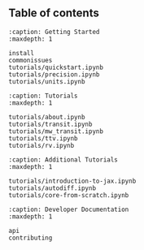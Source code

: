 ```{include} ../README.md
```

## Table of contents

```{toctree}
:caption: Getting Started
:maxdepth: 1

install
commonissues
tutorials/quickstart.ipynb
tutorials/precision.ipynb
tutorials/units.ipynb
```

```{toctree}
:caption: Tutorials
:maxdepth: 1

tutorials/about.ipynb
tutorials/transit.ipynb
tutorials/mw_transit.ipynb
tutorials/ttv.ipynb
tutorials/rv.ipynb
```

```{toctree}
:caption: Additional Tutorials
:maxdepth: 1

tutorials/introduction-to-jax.ipynb
tutorials/autodiff.ipynb
tutorials/core-from-scratch.ipynb
```

```{toctree}
:caption: Developer Documentation
:maxdepth: 1

api
contributing

```
